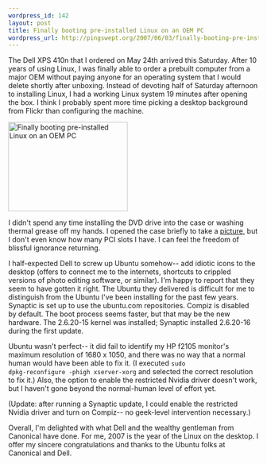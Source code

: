 ```yaml
--- 
wordpress_id: 142
layout: post
title: Finally booting pre-installed Linux on an OEM PC
wordpress_url: http://pingswept.org/2007/06/03/finally-booting-pre-installed-linux-on-an-oem-pc/
---
```

The Dell XPS 410n that I ordered on May 24th arrived this Saturday. After 10 years of using Linux, I was finally able to order a prebuilt computer from a major OEM without paying anyone for an operating system that I would delete shortly after unboxing. Instead of devoting half of Saturday afternoon to installing Linux, I had a working Linux system 19 minutes after opening the box. I think I probably spent more time picking a desktop background from Flickr than configuring the machine.

<a href="http://www.flickr.com/photos/pingswept/528118691/" title="Booting Ubuntu on a Dell XPS 410n"><img src="http://farm2.static.flickr.com/1186/528118691_1e9ea21829_m.jpg" width="240" height="180" alt="Finally booting pre-installed Linux on an OEM PC" /></a>

I didn't spend any time installing the DVD drive into the case or washing thermal grease off my hands. I opened the case briefly to take a <a href="http://flickr.com/photos/pingswept/528033148/">picture</a>, but I don't even know how many PCI slots I have. I can feel the freedom of blissful ignorance returning.

I half-expected Dell to screw up Ubuntu somehow-- add idiotic icons to the desktop (offers to connect me to the internets, shortcuts to crippled versions of photo editing software, or similar). I'm happy to report that they seem to have gotten it right. The Ubuntu they delivered is difficult for me to distinguish from the Ubuntu I've been installing for the past few years. Synaptic is set up to use the ubuntu.com repositories. Compiz is disabled by default. The boot process seems faster, but that may be the new hardware. The 2.6.20-15 kernel was installed; Synaptic installed 2.6.20-16 during the first update.

Ubuntu wasn't perfect-- it did fail to identify my HP f2105 monitor's maximum resolution of 1680 x 1050, and there was no way that a normal human would have been able to fix it. (I executed <code>sudo dpkg-reconfigure -phigh xserver-xorg</code> and selected the correct resolution to fix it.) Also, the option to enable the restricted Nvidia driver doesn't work, but I haven't gone beyond the normal-human level of effort yet.

(Update: after running a Synaptic update, I could enable the restricted Nvidia driver and turn on Compiz-- no geek-level intervention necessary.)

Overall, I'm delighted with what Dell and the wealthy gentleman from Canonical have done. For me, 2007 is the year of the Linux on the desktop. I offer my sincere congratulations and thanks to the Ubuntu folks at Canonical and Dell. 
